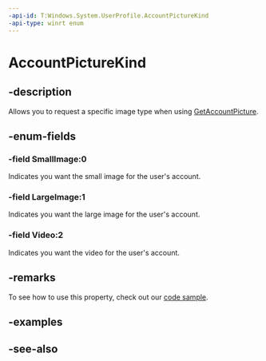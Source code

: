 ```yaml
---
-api-id: T:Windows.System.UserProfile.AccountPictureKind
-api-type: winrt enum
---
```


<!-- Enumeration syntax
public enum Windows.System.UserProfile.AccountPictureKind : int
-->

# AccountPictureKind

## -description
Allows you to request a specific image type when using [GetAccountPicture](userinformation_getaccountpicture_1542251334.md).

## -enum-fields
### -field SmallImage:0
Indicates you want the small image for the user's account.

### -field LargeImage:1
Indicates you want the large image for the user's account.

### -field Video:2
Indicates you want the video for the user's account.


## -remarks
To see how to use this property, check out our [code sample](https://github.com/microsoftarchive/msdn-code-gallery-microsoft/tree/master/Official%20Windows%20Platform%20Sample/Windows%208.1%20Store%20app%20samples/99866-Windows%208.1%20Store%20app%20samples/Account%20picture%20name%20sample).

## -examples

## -see-also
